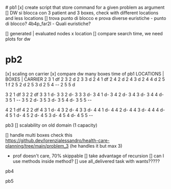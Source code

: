 # pb1
[x] create script that store command for a given problem as argument
[] DW si blocca con 3 patient and 3 boxes, check with different locations and less locations
    [] trova punto di blocco e prova diverse euristiche
    - punto di blocco? 4b4p_far2l
    - Quali euristiche?

[] generated | evaluated nodes x location
[] compare search time, we need plots for dw

# pb2
[x] scaling on carrier
[x] compare dw many boxes time of pb1 
LOCATIONS | BOXES | CARRIER
2 3 1 df
2 3 2 d
2 3 3 d
2 4 1 df
2 4 2 d
2 4 3 d
2 4 4 d
2 5 1 f
2 5 2 d
2 5 3 d
2 5 4 --
2 5 5 d

3 2 1 df
3 2 2 df
3 3 1 d-
3 3 2 d-
3 3 3 d-
3 4 1 d-
3 4 2 d-
3 4 3 d-
3 4 4 d-
3 5 1 --
3 5 2 d-
3 5 3 d-
3 5 4 d-
3 5 5 --

4 2 1 df
4 2 2 df
4 3 1 d-
4 3 2 d-
4 3 3 d-
4 4 1 d-
4 4 2 d-
4 4 3 d-
4 4 4 d-
4 5 1 d-
4 5 2 d-
4 5 3 d-
4 5 4 d-
4 5 5 --

pb3
[] scalability on old domain (1 capacity)

[] handle multi boxes       check this https://github.dev/lorenzialessandro/health-care-planning/tree/main/problem_3 (he handles it but max 3)
- prof doesn't care, 70% skippable
    [] take advantage of recursion
    [] can I use methods inside method?
    [] use all_delivered task with wants?????

pb4

pb5


